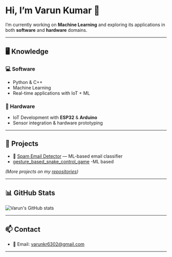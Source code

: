 # Hi, I’m Varun Kumar 👋  

I’m currently working on **Machine Learning** and exploring its applications in both **software** and **hardware** domains.  

---

## 🖥 Knowledge  

### 💻 Software  
- Python & C++  
- Machine Learning   
- Real-time applications with IoT + ML
  
### 🔧 Hardware  
- IoT Development with **ESP32** & **Arduino**  
- Sensor integration & hardware prototyping  


---

## 🚀 Projects  

- 📧 [Spam Email Detector](https://github.com/yourusername/spam-email-detector) — ML-based email classifier
-    [gesture_based_snake_control_game](https://github.com/varunn-kr/gesture_based_snake_control_game) -ML based 


*(More projects on my [repositories](https://github.com/yourusername?tab=repositories))*  

---

## 📊 GitHub Stats  

![Varun's GitHub stats](https://github-readme-stats.vercel.app/api?username=varun&show_icons=true&theme=radical)

---

## 📫 Contact  
- 📧 Email: [varunkr6302@gmail.com](mailto:varunkr6302@gmail.com)  

---
